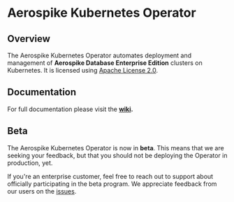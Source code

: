 # Aerospike Kubernetes Operator

## Overview

The Aerospike Kubernetes Operator automates deployment and management of
**Aerospike Database Enterprise Edition** clusters on Kubernetes.
It is licensed using [Apache License 2.0](LICENSE).

## Documentation

For full documentation please visit the **[wiki](https://github.com/aerospike/aerospike-kubernetes-operator/wiki).**

## Beta

The Aerospike Kubernetes Operator is now in **beta**. This means that we are
seeking your feedback, but that you should not be deploying the Operator in
production, yet.

If you're an enterprise customer, feel free to reach out to support about
officially participating in the beta program.
We appreciate feedback from our users on the [issues](https://github.com/aerospike/aerospike-kubernetes-operator/issues).


